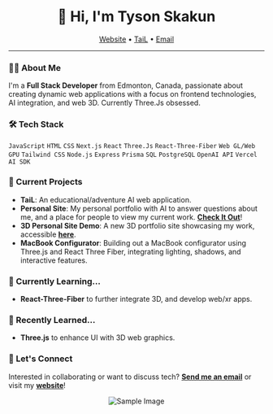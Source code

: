 <h1 align="center">👋 Hi, I'm Tyson Skakun</h1>

<p align="center">
  <a href="https://tysonskakun.dev">Website</a> •
  <a href="https://tail-adventures.com">TaiL</a> •
  <a href="mailto:tysonskakun@gmail.com">Email</a>
</p>

<div align="center">

</div>

---

### 👨‍💻 About Me
I'm a **Full Stack Developer** from Edmonton, Canada, passionate about creating dynamic web applications with a focus on frontend technologies, AI integration, and web 3D. Currently Three.Js obsessed.

### 🛠 Tech Stack
`JavaScript` `HTML` `CSS` `Next.js` `React` `Three.Js` `React-Three-Fiber` `Web GL/Web GPU` `Tailwind CSS` `Node.js` `Express` `Prisma` `SQL` `PostgreSQL` `OpenAI API` `Vercel AI SDK`

### 🔭 Current Projects
- **TaiL**: An educational/adventure AI web application.
- **Personal Site**: My personal portfolio with AI to answer questions about me, and a place for people to view my current work. **[Check It Out](https://tysonskakun.dev)**!
- **3D Personal Site Demo**:  A new 3D portfolio site showcasing my work, accessible **[here](https://tyson-skakun-3d-portfolio.vercel.app/)**.
- **MacBook Configurator**: Building out a MacBook configurator using Three.js and React Three Fiber, integrating lighting, shadows, and interactive features.

### 🌱 Currently Learning...
- **React-Three-Fiber** to further integrate 3D, and develop web/xr apps.

### 🌳 Recently Learned...
- **Three.js** to enhance UI with 3D web graphics.

### 💬 Let's Connect
Interested in collaborating or want to discuss tech? **[Send me an email](mailto:tysonskakun@gmail.com)** or visit my **[website](https://tysonskakun.dev)**!

<div align="center">
  <img src="https://devnet.kentico.com/getattachment/Articles/2016-06/What-Calvin-Hobbes-Can-Teach-Us-about-Web-Developm/SpacemanSpiff.jpg?width=580&height=200" alt="Sample Image">

</div>


